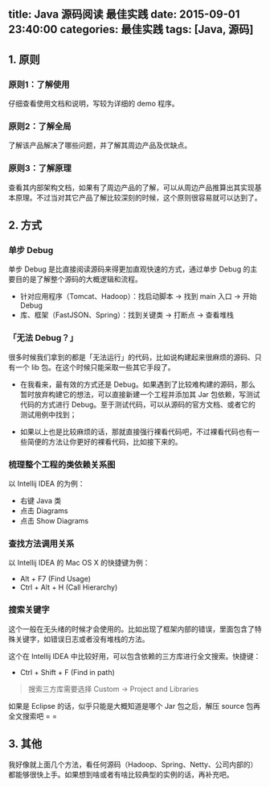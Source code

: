 title: Java 源码阅读 最佳实践
date: 2015-09-01 23:40:00
categories: 最佳实践
tags: [Java, 源码]
---

## 1. 原则


### 原则1：了解使用

仔细查看使用文档和说明，写较为详细的 demo 程序。

### 原则2：了解全局

了解该产品解决了哪些问题，并了解其周边产品及优缺点。

### 原则3：了解原理

查看其内部架构文档，如果有了周边产品的了解，可以从周边产品推算出其实现基本原理。不过当对其它产品了解比较深刻的时候，这个原则很容易就可以达到了。

<!-- more -->

## 2. 方式

### 单步 Debug

单步 Debug 是比直接阅读源码来得更加直观快速的方式，通过单步 Debug 的主要目的是了解整个源码的大概逻辑和流程。

* 针对应用程序（Tomcat、Hadoop）：找启动脚本 -> 找到 main 入口 -> 开始 Debug
* 库、框架（FastJSON、Spring）：找到关键类 -> 打断点 -> 查看堆栈

### 「无法 Debug？」

很多时候我们拿到的都是「无法运行」的代码，比如说构建起来很麻烦的源码、只有一个 lib 包。在这个时候只能采取一些其它手段了。

* 在我看来，最有效的方式还是 Debug。如果遇到了比较难构建的源码，那么暂时放弃构建它的想法，可以直接新建一个工程并添加其 Jar 包依赖，写测试代码的方式进行 Debug。至于测试代码，可以从源码的官方文档、或者它的测试用例中找到；

* 如果以上也是比较麻烦的话，那就直接强行裸看代码吧，不过裸看代码也有一些简便的方法让你更好的裸看代码，比如接下来的。


### 梳理整个工程的类依赖关系图

以 Intellij IDEA 的为例：


* 右键 Java 类
* 点击 Diagrams
* 点击 Show Diagrams


### 查找方法调用关系

以 Intellij IDEA 的 Mac OS X 的快捷键为例：

* Alt + F7 (Find Usage)
* Ctrl + Alt + H (Call Hierarchy)


### 搜索关键字

这个一般在无头绪的时候才会使用的。比如出现了框架内部的错误，里面包含了特殊关键字，如错误日志或者没有堆栈的方法。

这个在 Intellij IDEA 中比较好用，可以包含依赖的三方库进行全文搜索。快捷键：

* Ctrl + Shift + F (Find in path)

> 搜索三方库需要选择 Custom -> Project and Libraries

如果是 Eclipse 的话，似乎只能是大概知道是哪个 Jar 包之后，解压 source 包再全文搜索吧 = =

## 3. 其他

我好像就上面几个方法，看任何源码（Hadoop、Spring、Netty、公司内部的）都能够很快上手。如果想到啥或者有啥比较典型的实例的话，再补充吧。
